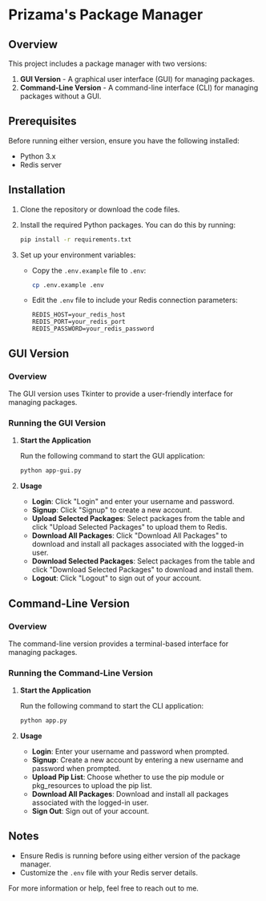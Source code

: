 # Prizama's Package Manager

## Overview

This project includes a package manager with two versions:
1. **GUI Version** - A graphical user interface (GUI) for managing packages.
2. **Command-Line Version** - A command-line interface (CLI) for managing packages without a GUI.

## Prerequisites

Before running either version, ensure you have the following installed:
- Python 3.x
- Redis server

## Installation

1. Clone the repository or download the code files.

2. Install the required Python packages. You can do this by running:

    ```bash
    pip install -r requirements.txt
    ```

3. Set up your environment variables:

    - Copy the `.env.example` file to `.env`:

      ```bash
      cp .env.example .env
      ```

    - Edit the `.env` file to include your Redis connection parameters:

      ```
      REDIS_HOST=your_redis_host
      REDIS_PORT=your_redis_port
      REDIS_PASSWORD=your_redis_password
      ```

## GUI Version

### Overview

The GUI version uses Tkinter to provide a user-friendly interface for managing packages.

### Running the GUI Version

1. **Start the Application**

    Run the following command to start the GUI application:

    ```bash
    python app-gui.py
    ```

2. **Usage**

    - **Login**: Click "Login" and enter your username and password.
    - **Signup**: Click "Signup" to create a new account.
    - **Upload Selected Packages**: Select packages from the table and click "Upload Selected Packages" to upload them to Redis.
    - **Download All Packages**: Click "Download All Packages" to download and install all packages associated with the logged-in user.
    - **Download Selected Packages**: Select packages from the table and click "Download Selected Packages" to download and install them.
    - **Logout**: Click "Logout" to sign out of your account.

## Command-Line Version

### Overview

The command-line version provides a terminal-based interface for managing packages.

### Running the Command-Line Version

1. **Start the Application**

    Run the following command to start the CLI application:

    ```bash
    python app.py
    ```

2. **Usage**

    - **Login**: Enter your username and password when prompted.
    - **Signup**: Create a new account by entering a new username and password when prompted.
    - **Upload Pip List**: Choose whether to use the pip module or pkg_resources to upload the pip list.
    - **Download All Packages**: Download and install all packages associated with the logged-in user.
    - **Sign Out**: Sign out of your account.

## Notes

- Ensure Redis is running before using either version of the package manager.
- Customize the `.env` file with your Redis server details.

For more information or help, feel free to reach out to me.
